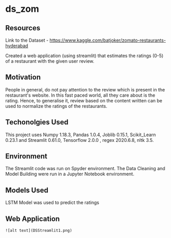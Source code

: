 # ds_zom
## Resources
Link to the Dataset - https://www.kaggle.com/batjoker/zomato-restaurants-hyderabad


Created a web application (using streamlit) that estimates the ratings (0-5) of a restaurant with the given user review.

## Motivation
People in general, do not pay attention to the review which is present in the restaurant's website. In this fast paced world, all they care about is the rating. Hence, to generalise it, review based on the content written can be used to normalize the ratings of the restaurants.

## Techonolgies Used 
This project uses Numpy 1.18.3, Pandas 1.0.4, Joblib 0.15.1, Scikit_Learn 0.23.1 and Streamlit 0.61.0, Tensorflow 2.0.0 , regex 2020.6.8, nltk 3.5.

## Environment 
The Streamlit code was run on Spyder environment. The Data Cleaning and Model Building were run in a Jupyter Notebook environment.

## Models Used
LSTM Model was used to predict the ratings

## Web Application
	![alt text](DSStreamlit1.png)
  
